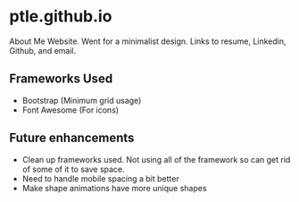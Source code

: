 # ptle.github.io

About Me Website. Went for a minimalist design. Links to resume, Linkedin, Github, and email.

## Frameworks Used
* Bootstrap (Minimum grid usage)
* Font Awesome (For icons)

## Future enhancements
* Clean up frameworks used. Not using all of the framework so can get rid of some of it to save space.
* Need to handle mobile spacing a bit better
* Make shape animations have more unique shapes
